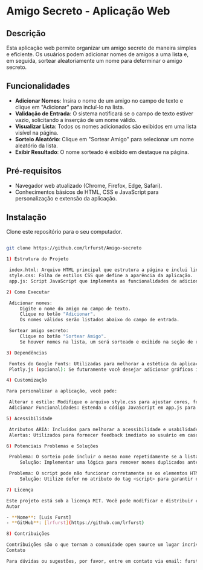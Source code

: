 # Amigo Secreto - Aplicação Web

## Descrição

Esta aplicação web permite organizar um amigo secreto de maneira simples e eficiente. Os usuários podem adicionar nomes de amigos a uma lista e, em seguida, sortear aleatoriamente um nome para determinar o amigo secreto.

## Funcionalidades

- **Adicionar Nomes**: Insira o nome de um amigo no campo de texto e clique em "Adicionar" para incluí-lo na lista.
- **Validação de Entrada**: O sistema notificará se o campo de texto estiver vazio, solicitando a inserção de um nome válido.
- **Visualizar Lista**: Todos os nomes adicionados são exibidos em uma lista visível na página.
- **Sorteio Aleatório**: Clique em "Sortear Amigo" para selecionar um nome aleatório da lista.
- **Exibir Resultado**: O nome sorteado é exibido em destaque na página.

## Pré-requisitos

- Navegador web atualizado (Chrome, Firefox, Edge, Safari).
- Conhecimentos básicos de HTML, CSS e JavaScript para personalização e extensão da aplicação.

## Instalação

Clone este repositório para o seu computador.
   ```bash

   git clone https://github.com/lrfurst/Amigo-secreto

1) Estrutura do Projeto

    index.html: Arquivo HTML principal que estrutura a página e inclui links para os arquivos CSS e JavaScript.
    style.css: Folha de estilos CSS que define a aparência da aplicação.
    app.js: Script JavaScript que implementa as funcionalidades de adicionar nomes, validar entradas e realizar o sorteio.

2) Como Executar

    Adicionar nomes:
        Digite o nome do amigo no campo de texto.
        Clique no botão "Adicionar".
        Os nomes válidos serão listados abaixo do campo de entrada.

    Sortear amigo secreto:
        Clique no botão "Sortear Amigo".
        Se houver nomes na lista, um será sorteado e exibido na seção de resultados.

3) Dependências

    Fontes do Google Fonts: Utilizadas para melhorar a estética da aplicação (Inter e Merriweather).
    Plotly.js (opcional): Se futuramente você desejar adicionar gráficos interativos para visualização de dados.

4) Customização

Para personalizar a aplicação, você pode:

    Alterar o estilo: Modifique o arquivo style.css para ajustar cores, fontes e disposição dos elementos.
    Adicionar Funcionalidades: Estenda o código JavaScript em app.js para incluir novas funcionalidades, como limpar a lista ou adicionar categorias ao sorteio.

5) Acessibilidade

    Atributos ARIA: Incluídos para melhorar a acessibilidade e usabilidade por dispositivos assistivos.
    Alertas: Utilizados para fornecer feedback imediato ao usuário em caso de entradas inválidas.

6) Potenciais Problemas e Soluções

    Problema: O sorteio pode incluir o mesmo nome repetidamente se a lista tiver entradas duplicadas.
        Solução: Implementar uma lógica para remover nomes duplicados antes do sorteio.

    Problema: O script pode não funcionar corretamente se os elementos HTML não forem carregados antes da execução do JavaScript.
        Solução: Utilize defer no atributo do tag <script> para garantir que o script seja executado após o carregamento do HTML.

7) Licença

Este projeto está sob a licença MIT. Você pode modificar e distribuir conforme necessário, desde que o aviso de copyright seja mantido.
Autor

- **Nome**: [Luis Furst]
- **GitHub**: [lrfurst](https://github.com/lrfurst)

8) Contribuições

Contribuições são o que tornam a comunidade open source um lugar incrível para aprender, inspirar e criar. Qualquer contribuição para este projeto é muito bem-vinda!
Contato

Para dúvidas ou sugestões, por favor, entre em contato via email: furst.luis@email.com.
